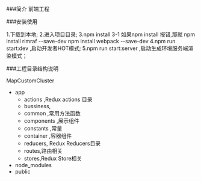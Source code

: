 
###简介
前端工程

###安装使用
 
1.下载到本地;
2.进入项目目录;
3.npm install
3-1 如果npm install 报错,那就
    npm install rimraf --save-dev
    npm install webpack --save-dev
4.npm run start:dev ,启动开发者HOT模式;
5.npm run start:server ,启动生成环境服务端渲染模式；

###工程目录结构说明

MapCustomCluster
 - app
    - actions ,Redux actions 目录
    - bussiness,
    - common ,常用方法函数
    - components ,展示组件
    - constants ,常量
    - container ,容器组件
    - reducers, Redux Reducers目录
    - routes,路由相关
    - stores,Redux Store相关
 - node_modules
 - public
 